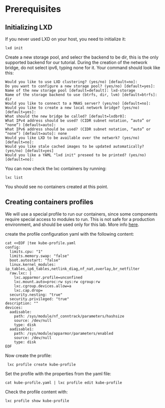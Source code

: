 # Prerequisites

## Initializing LXD

If you never used LXD on your host, you need to initialize it:

```
lxd init
```

Create a new storage pool, and selecr the backend to be dir, this is the only supported backend for our tutorial.
During the creation of the network bridge, do not select ipv6, typing none for it. Your command should look like this:

```
Would you like to use LXD clustering? (yes/no) [default=no]:
Do you want to configure a new storage pool? (yes/no) [default=yes]:
Name of the new storage pool [default=default]: lxd-storage
Name of the storage backend to use (btrfs, dir, lvm) [default=btrfs]: dir
Would you like to connect to a MAAS server? (yes/no) [default=no]:
Would you like to create a new local network bridge? (yes/no) [default=yes]:
What should the new bridge be called? [default=lxdbr0]:
What IPv4 address should be used? (CIDR subnet notation, “auto” or “none”) [default=auto]:
What IPv6 address should be used? (CIDR subnet notation, “auto” or “none”) [default=auto]: none
Would you like LXD to be available over the network? (yes/no) [default=no]:
Would you like stale cached images to be updated automatically? (yes/no) [default=yes]
Would you like a YAML "lxd init" preseed to be printed? (yes/no) [default=no]:
```

You can now check the lxc containers by running:

```
lxc list
```

You should see no containers created at this point.

## Creating containers profiles

We will use a special profile to run our containers, since some components require special access to modules to run. This is not safe for a production environment, and should be used only for this lab.
More info [here](https://github.com/juju-solutions/bundle-canonical-kubernetes/wiki/Deploying-on-LXD).

create the profile configuration yaml with the following content:

```
cat <<EOF |tee kube-profile.yaml 
config:
  limits.cpu: "1"
  limits.memory.swap: "false"
  boot.autostart: "false"
  linux.kernel_modules: ip_tables,ip6_tables,netlink_diag,nf_nat,overlay,br_netfilter
  raw.lxc: |
    lxc.apparmor.profile=unconfined
    lxc.mount.auto=proc:rw sys:rw cgroup:rw
    lxc.cgroup.devices.allow=a
    lxc.cap.drop=
  security.nesting: "true"
  security.privileged: "true"
description: ""
devices:
  aadisable:
    path: /sys/module/nf_conntrack/parameters/hashsize
    source: /dev/null
    type: disk
  aadisable1:
    path: /sys/module/apparmor/parameters/enabled
    source: /dev/null
    type: disk
EOF
```

Now create the profile:

```
 lxc profile create kube-profile
```

Set the profile with the properties from the yaml file:

```
cat kube-profile.yaml | lxc profile edit kube-profile
```

Check the profile content with:

```
lxc profile show kube-profile
``` 

